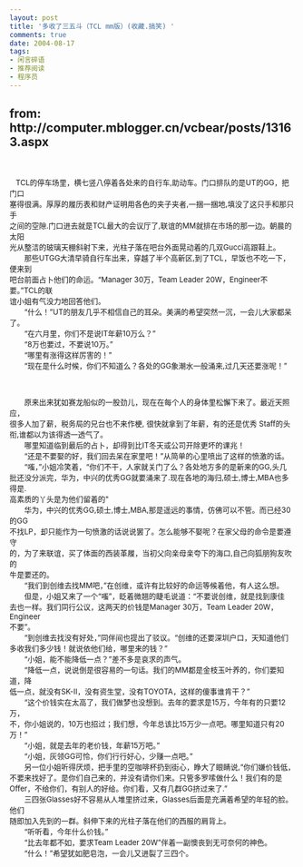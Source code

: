 ```yaml
---
layout: post
title: '多收了三五斗（TCL mm版）(收藏.搞笑) '
comments: true
date: 2004-08-17
tags:
- 闲言碎语
- 推荐阅读
- 程序员
---
```


<p></p>
<h2>from:  http://computer.mblogger.cn/vcbear/posts/13163.aspx</h2>
<br /><p><font size="2">   TCL的停车场里，横七竖八停着各处来的自行车,助动车。门口排队的是UT的GG，把门口 <br />塞得很满。厚厚的履历表和财产证明用各色的夹子夹者,一捆一捆地,填没了这只手和那只手 <br />之间的空隙.门口进去就是TCL最大的会议厅了,联谊的MM就排在市场的那一边。朝晨的太阳 <br />光从整洁的玻璃天棚斜射下来，光柱子落在吧台外面晃动着的几双Gucci高跟鞋上。 <br />　　那些UTGG大清早骑自行车出来，穿越了半个高新区,到了TCL，早饭也不吃一下，便来到 <br />吧台前面占卜他们的命运。“Manager 30万，Team Leader 20W，Engineer不要。”TCL的联 <br />谊小姐有气没力地回答他们。　 <br />　　“什么！”UT的朋友几乎不相信自己的耳朵。美满的希望突然一沉，一会儿大家都呆 <br />了。　 <br />　　“在六月里，你们不是说IT年薪10万么？”　 <br />　　“8万也要过，不要说10万。”　 <br />　　“哪里有涨得这样厉害的！”　 <br />　　“现在是什么时候，你们不知道么？各处的GG象潮水一般涌来,过几天还要涨呢！” </font></p>
<br /><p><font size="2">　　原来出来犹如赛龙船似的一股劲儿，现在在每个人的身体里松懈下来了。最近天照应， <br />很多人加了薪，税务局的兄台也不来作梗, 很快就拿到了年薪，有的还是优秀 Staff的头 <br />衔,谁都以为该得透一透气了。　 <br />　　哪里知道临到最后的占卜，却得到比IT冬天或公司开除更坏的课兆！　 <br />　　“还是不要娶的好，我们回去呆在家里吧！”从简单的心里喷出了这样的愤激的话。 <br />　　“嗤，”小姐冷笑着，“你们不干，人家就关门了么？各处地方多的是新来的GG,头几 <br />批还没分派完，华为，中兴的优秀GG就要涌来了.现在各地的海归,硕士,博士,MBA也多得是. <br />高素质的丫头是为他们留着的" <br />　　华为，中兴的优秀GG,硕士,博士,MBA,那是遥远的事情，仿佛可以不管。而已经30的GG <br />不找LP，却只能作为一句愤激的话说说罢了。怎么能够不娶呢？在家父母的命令是要遵守 <br />的，为了来联谊，买了体面的西装革履，当初父向亲母亲夸下的海口,自己向狐朋狗友吹的 <br />牛是要还的。　 <br />　　“我们到创维去找MM吧，”在创维，或许有比较好的命运等候着他，有人这么想。　 <br />　　但是，小姐又来了一个“嗤”，眨着微翘的睫毛说道：“不要说创维，就是找到康佳<br />去也一样。我们同行公议，这两天的价钱是Manager 30万，Team Leader 20W，Engineer <br />不要”。 <br />　　“到创维去找没有好处，”同伴间也提出了驳议。“创维的还要深圳户口，天知道他们 <br />多收我们多少钱！就说依他们给，哪里来的钱？”　 <br />　　“小姐，能不能降低一点？”差不多是哀求的声气。　 <br />　　“降低一点，说说倒是很容易的一句话。我们的MM都是金枝玉叶养的，你们要知道，降 <br />低一点，就没有SK-II，没有资生堂，没有TOYOTA，这样的傻事谁肯干？” <br />　　“这个价钱实在太高了，我们做梦也没想到。去年的要求是15万，今年有的只要12万， <br />不，你小姐说的，10万也招过；我们想，今年总该比15万少一点吧。哪里知道只有20 <br />万！” <br />　　“小姐，就是去年的老价钱，年薪15万吧。”　 <br />　　“小姐，灰领GG可怜，你们行行好心，少赚一点吧。”　 <br />　　另一位小姐听得厌烦，把手里的空咖啡杯扔到街心，睁大了眼睛说,“你们嫌价钱低， <br />不要来找好了。是你们自己来的，并没有请你们来。只管多罗嗦做什么！我们有的是 <br />Offer，不给你们，有别人的好给。你们看，又有几群GG挤过来了.”　 <br />　　三四张Glasses好不容易从人堆里挤过来，Glasses后面是充满着希望的年轻的脸。他们 <br />随即加入先到的一群。斜伸下来的光柱子落在他们的西服的肩背上。　 <br />　　“听听看，今年什么价钱。”　 <br />　　“比去年都不如，要求Team Leader 20W”伴着一副懊丧到无可奈何的神色。　 <br />　　“什么！”希望犹如肥皂泡，一会儿又进裂了三四个。　</font></p>				
